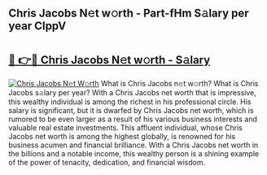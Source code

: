 ## Chris Jacobs N𝚎t w𝚘rth - Part-fHm S𝚊lary per year CIppV

# <h2><a href="http://gc0kgv.nevu.top/?p=Chris+Jacobs">🔗 👉🔴 Chris Jacobs N𝚎t w𝚘rth - S𝚊lary</a></h2>

[![Chris Jacobs N𝚎t W𝚘rth](https://i.imgur.com/Oavwk0R.jpeg)](http://gc0kgv.nevu.top/?p=Chris+Jacobs)
What is Chris Jacobs n𝚎t w𝚘rth? What is Chris Jacobs s𝚊lary per year?
With a Chris Jacobs net worth that is impressive, this wealthy individual is among the richest in his professional circle. His salary is significant, but it is dwarfed by Chris Jacobs net worth, which is rumored to be even larger as a result of his various business interests and valuable real estate investments. This affluent individual, whose Chris Jacobs net worth is among the highest globally, is renowned for his business acumen and financial brilliance. With a Chris Jacobs net worth in the billions and a notable income, this wealthy person is a shining example of the power of tenacity, dedication, and financial wisdom.
